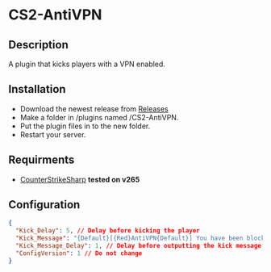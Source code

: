 # CS2-AntiVPN

## Description
A plugin that kicks players with a VPN enabled.

## Installation
 - Download the newest release from [Releases](https://github.com/MintyPinty/CS2-AntiVPN/releases)
 - Make a folder in /plugins named /CS2-AntiVPN.
 - Put the plugin files in to the new folder.
 - Restart your server.
   
## Requirments
- [CounterStrikeSharp](https://github.com/roflmuffin/CounterStrikeSharp/) **tested on v265**

## Configuration
```json
{
  "Kick_Delay": 5, // Delay before kicking the player
  "Kick_Message": "{Default}[{Red}AntiVPN{Default}] You have been blocked from the server for using a VPN.", // Message before the kick
  "Kick_Message_Delay": 1, // Delay before outputting the kick message
  "ConfigVersion": 1 // Do not change
}
```
